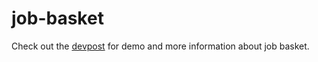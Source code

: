 # job-basket
Check out the [devpost](https://devpost.com/software/job-basket) for demo and more information about job basket. 
